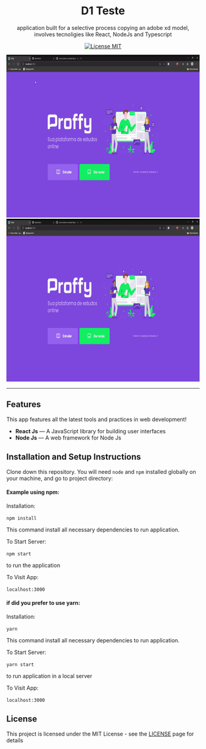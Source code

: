 <h1 align="center">

<br>
D1 Teste
</h1>

<p align="center">application built for a selective process copying an adobe xd model, involves tecnoligies like React, NodeJs and Typescript</p>

<p align="center">
  <a href="https://opensource.org/licenses/MIT">
    <img src="https://img.shields.io/badge/License-MIT-blue.svg" alt="License MIT">
  </a>
</p>

[//]: # (Add your gifs/images here:)
<div>
  <img src="https://github.com/David-Ackerman/NLW-proffy/blob/master/ProffyImages/ProffyTFGif.gif" alt="demo" height="425">
  <img src="https://github.com/David-Ackerman/NLW-proffy/blob/master/ProffyImages/ProffyTLGif.gif" alt="demo" height="425">
</div>

<hr />

## Features
[//]: # (Add the features of your project here:)
This app features all the latest tools and practices in web development!

- **React Js** — A JavaScript library for building user interfaces
- **Node Js** — A web framework for Node Js

## Installation and Setup Instructions

Clone down this repository. You will need `node` and `npm` installed globally on your machine, and go to project directory:

#### Example using npm:  

Installation:

`npm install`  

This command install all necessary dependencies to run application.

To Start Server:

`npm start`

to run the application

To Visit App:

`localhost:3000`

#### if did you prefer to use yarn:  

Installation:

`yarn`  

This command install all necessary dependencies to run application.

To Start Server:

`yarn start`  

to run application in a local server

To Visit App:

`localhost:3000`

## License

This project is licensed under the MIT License - see the [LICENSE](https://opensource.org/licenses/MIT) page for details
